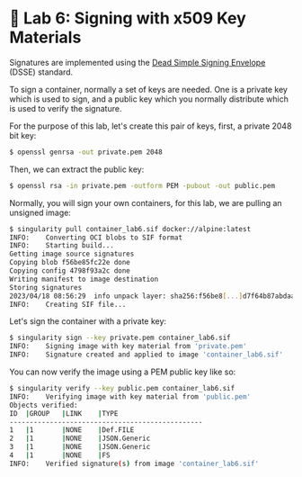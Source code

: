 # 📓 Lab 6:  Signing with x509 Key Materials

Signatures are implemented using the [Dead Simple Signing Envelope](https://github.com/secure-systems-lab/dsse)
 (DSSE) standard.

To sign a container, normally a set of keys are needed. One is a private key
which is used to sign, and a public key which you normally distribute which is
used to verify the signature.

For the purpose of this lab, let's create this pair of keys, first, a private
2048 bit key:

```bash
$ openssl genrsa -out private.pem 2048
```

Then, we can extract the public key:

```bash
$ openssl rsa -in private.pem -outform PEM -pubout -out public.pem
```

Normally, you will sign your own containers, for this lab, we are pulling an
unsigned image:

```bash
$ singularity pull container_lab6.sif docker://alpine:latest
INFO:    Converting OCI blobs to SIF format
INFO:    Starting build...
Getting image source signatures
Copying blob f56be85fc22e done  
Copying config 4798f93a2c done  
Writing manifest to image destination
Storing signatures
2023/04/18 08:56:29  info unpack layer: sha256:f56be8[...]d7f64b87abdaa09
INFO:    Creating SIF file...
```

Let's sign the container with a private key:

```bash
$ singularity sign --key private.pem container_lab6.sif
INFO:    Signing image with key material from 'private.pem'
INFO:    Signature created and applied to image 'container_lab6.sif'
```

You can now verify the image using a PEM public key like so:

```bash
$ singularity verify --key public.pem container_lab6.sif
INFO:    Verifying image with key material from 'public.pem'
Objects verified:
ID  |GROUP   |LINK    |TYPE
------------------------------------------------
1   |1       |NONE    |Def.FILE
2   |1       |NONE    |JSON.Generic
3   |1       |NONE    |JSON.Generic
4   |1       |NONE    |FS
INFO:    Verified signature(s) from image 'container_lab6.sif'
```
